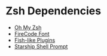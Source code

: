# Zsh Dependencies
- [Oh My Zsh](https://github.com/robbyrussell/oh-my-zsh)
- [FireCode Font](https://github.com/tonsky/FiraCode)
- [Fish-like Plugins](https://github.com/abhigenie92/zsh_to_fish)
- [Starship Shell Prompt](https://github.com/starship/starship)
